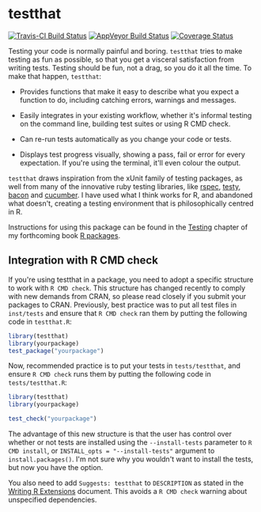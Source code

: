 # testthat

[![Travis-CI Build Status](https://travis-ci.org/hadley/testthat.png?branch=master)](https://travis-ci.org/hadley/testthat) [![AppVeyor Build Status](https://ci.appveyor.com/api/projects/status/github/hadley/testthat?branch=master)](https://ci.appveyor.com/project/hadley/testthat)
[![Coverage Status](https://img.shields.io/coveralls/hadley/testthat.svg)](https://coveralls.io/r/hadley/testthat?branch=master)

Testing your code is normally painful and boring. `testthat` tries to make testing as fun as possible, so that you get a visceral satisfaction from writing tests. Testing should be fun, not a drag, so you do it all the time. To make that happen, `testthat`:

* Provides functions that make it easy to describe what you expect a
  function to do, including catching errors, warnings and messages.

* Easily integrates in your existing workflow, whether it's informal testing
  on the command line, building test suites or using R CMD check.

* Can re-run tests automatically as you change your code or tests.

* Displays test progress visually, showing a pass, fail or error for every
  expectation. If you're using the terminal, it'll even colour the output.

`testthat` draws inspiration from the xUnit family of testing packages, as well from many of the innovative ruby testing libraries, like [rspec](https://rspec.info/), [testy](https://github.com/ahoward/testy), [bacon](https://github.com/chneukirchen/bacon) and [cucumber](https://cucumber.io). I have used what I think works for R, and abandoned what doesn't, creating a testing environment that is philosophically centred in R.

Instructions for using this package can be found in the [Testing](http://r-pkgs.had.co.nz/tests.html) chapter of my forthcoming book [R packages](http://r-pkgs.had.co.nz/).

## Integration with R CMD check

If you're using testthat in a package, you need to adopt a specific structure to work with `R CMD check`. This structure has changed recently to comply with new demands from CRAN, so please read closely if you submit your packages to CRAN. Previously, best practice was to put all test files in `inst/tests` and ensure that `R CMD check` ran them by putting the following code in `testthat.R`:

```R
library(testthat)
library(yourpackage)
test_package("yourpackage")
```

Now, recommended practice is to put your tests in `tests/testthat`, and ensure `R CMD check` runs them by putting the following code in `tests/testthat.R`:

```R
library(testthat)
library(yourpackage)

test_check("yourpackage")
```

The advantage of this new structure is that the user has control over whether or not tests are installed using the `--install-tests` parameter to `R CMD install`, or `INSTALL_opts = "--install-tests"` argument to `install.packages()`. I'm not sure why you wouldn't want to install the tests, but now you have the option.

You also need to add `Suggests: testthat` to `DESCRIPTION` as stated in the [Writing R Extensions](http://cran.r-project.org/doc/manuals/R-exts.html#Package-Dependencies) document. This avoids a `R CMD check` warning about unspecified dependencies.
